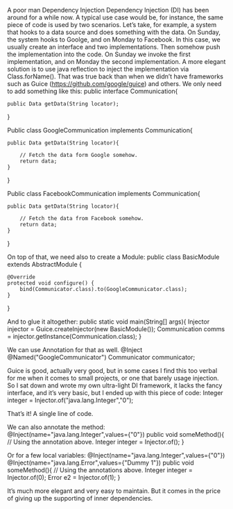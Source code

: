 A poor man Dependency Injection
Dependency Injection (DI) has been around for a while now.
A typical use case would be, for instance, the same piece of code is used by two scenarios. 
Let’s take, for example, a system that hooks to a data source and does something with the data.
On Sunday, the system hooks to Goolge, and on Monday to Facebook.
In this case, we usually create an interface and two implementations. 
Then somehow push the implementation into the code. On Sunday we invoke the first implementation, and on Monday the second implementation.
A more elegant solution is to use java reflection to inject the implementation via Class.forName(). 
That was true back than when we didn’t have frameworks such as Guice (https://github.com/google/guice) and others.
We only need to add something like this:
public interface Communication{
  
    public Data getData(String locator);
}


Public class GoogleCommunication implements Communication{

	public Data getData(String locator){

		// Fetch the data form Google somehow.
		return data;
	}
}

Public class FacebookCommunication implements Communication{

	public Data getData(String locator){

		// Fetch the data from Facebook somehow.
		return data;
	}
}

On top of that, we need also to create a Module:
public class BasicModule extends AbstractModule {
  
    @Override
    protected void configure() {
        bind(Communicator.class).to(GoogleCommunicator.class);
    }
}

And to glue it altogether:
public static void main(String[] args){
    Injector injector = Guice.createInjector(new BasicModule());
    Communication comms = injector.getInstance(Communication.class);
}

We can use Annotation for that as well.
@Inject @Named("GoogleCommunicator")
Communicator communicator;
 
Guice is good, actually very good, but in some cases I find this too verbal for me when it comes to small projects, or one that barely usage injection.
So I sat down and wrote my own ultra-light DI framework, it lacks the fancy interface, and it’s very basic, but I ended up with this piece of code:
Integer integer = Injector.of("java.lang.Integer","0");

That’s it! A single line of code.

We can also annotate the method:
@Inject(name="java.lang.Integer",values={"0"})
public void someMethod(){
    // Using the annotation above.
    Integer integer = Injector.of();
}

Or for a few local variables:
@Inject(name="java.lang.Integer",values={"0"})
@Inject(name="java.lang.Error",values={"Dummy 1"})
public void someMethod(){
     // Using the annotations above.
     Integer integer = Injector.of(0);
     Error e2 = Injector.of(1);
}

It’s much more elegant and very easy to maintain. 
But it comes in the price of giving up the supporting of inner dependencies.



